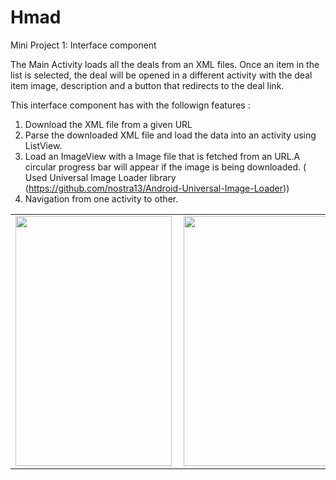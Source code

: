 # Hmad
Mini Project 1: Interface component

The Main Activity loads all the deals from an XML files. Once an item in the list is selected, the deal will be opened in a different
activity with the deal item image, description and a button that redirects to the deal link.

This interface component has with the followign features :

1. Download the XML file from a given URL
2. Parse the downloaded XML file and load the data into an activity using ListView.
3. Load an ImageView with a Image file that is fetched from an URL.A circular progress bar will appear if the image is
   being downloaded. ( Used Universal Image Loader library (https://github.com/nostra13/Android-Universal-Image-Loader))
4. Navigation from one activity to other.


<table border=0>
<tr>
<td><a href="="https://s3.amazonaws.com/pushbullet-uploads/ujAlv9qanxA-83Whkbg0N7BK4wanXAG3F4SwoK4v3F6M/Screenshot_2015-03-03-16-01-39.png"><img src="https://s3.amazonaws.com/pushbullet-uploads/ujAlv9qanxA-83Whkbg0N7BK4wanXAG3F4SwoK4v3F6M/Screenshot_2015-03-03-16-01-39.png" align="left" height="400" width="250" ></a></td>
<td><a href="https://s3.amazonaws.com/pushbullet-uploads/ujAlv9qanxA-ZRbO9cmdSB8iZs862D684T7W3RFOXyg7/Screenshot_2015-03-03-16-01-45.png"><img src="https://s3.amazonaws.com/pushbullet-uploads/ujAlv9qanxA-ZRbO9cmdSB8iZs862D684T7W3RFOXyg7/Screenshot_2015-03-03-16-01-45.png" align="left" height="400" width="250" ></a></td>
<td><a href="https://s3.amazonaws.com/pushbullet-uploads/ujAlv9qanxA-AApLBxm9R2XyLVLugivXaKad3GzDefN5/Screenshot_2015-03-03-16-23-29.png"><img src="https://s3.amazonaws.com/pushbullet-uploads/ujAlv9qanxA-AApLBxm9R2XyLVLugivXaKad3GzDefN5/Screenshot_2015-03-03-16-23-29.png" align="left" height="400" width="250" ></a>
</td>
</tr>
</table>
